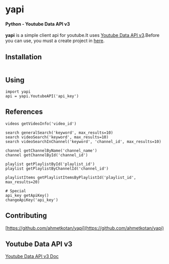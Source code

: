 yapi
===================
#### Python - Youtube Data API v3

**yapi** is a simple client api for youtube.It uses [Youtube Data API v3](https://developers.google.com/youtube/v3/).Before you can use, you must a create project in [here](https://console.developers.google.com/apis/api/youtube/overview).

## Installation
``` sudo pip install yapi
```

## Using
```
import yapi
api = yapi.YoutubeAPI('api_key')
```

## References
```
videos getVideoInfo('video_id')

search generalSearch('keyword', max_results=10)
search videoSearch('keyword', max_results=10)
search videoSearchInChannel('keyword', 'channel_id', max_results=10)

channel getChannelByName('channel_name')
channel getChannelById('channel_id')

playlist getPlaylistById('playlist_id')
playlist getPlaylistByChannelId('channel_id')

playlistItems getPlaylistItemsByPlaylistId('playlist_id', max_results=20)

# Special
api_key getApiKey()
changeApiKey('api_key')
```

## Contributing
[https://github.com/ahmetkotan/yapi](https://github.com/ahmetkotan/yapi)

## Youtube Data API v3
[Youtube Data API v3 Doc](https://developers.google.com/youtube/v3/)
